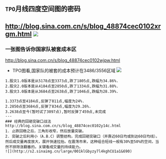 ## `TPO`月线四度空间图的密码
http://blog.sina.com.cn/s/blog_48874cec0102xrgm.html
![](http://s10.sinaimg.cn/large/001klGbyzy7i61d4Ilzf9&690)
---
### 一张图告诉你国家队被套成本区
http://blog.sina.com.cn/s/blog_48874cec0102wjpw.html
- TPO图看,国家队的被套的成本预计在3486/3556区域
![](http://s14.sinaimg.cn/large/001klGbygy70VKd9O5T3d&690)
```
1.股灾1.0版本是从5178点至3373点,跌了1805点,跌幅为34.86%.
2.股灾2.0版本是从4184点至2850点,跌了1334点,跌幅为31.88%.
3.股灾3.0版本是从3684点至2638点,跌了1046点,跌幅为28.39%.

1.3373点至4184点,反弹了811点,幅度为24%.
2.2850点至3684点,反弹了834点,幅度为29.26%.
3.2638点至今(暂时试了3097点),暂时反弹了459点,未完成
---
### 经典的回砸突破口战法
http://blog.sina.com.cn/s/blog_48874cec0102y14c.html
1. 止跌回稳之后，三角形收窄，然后放量突破。
2. 突破之后利用小（A.B.C）调整结构，完成回砸突破口（并靠近60日均或到达60日均线）。然后成交量再度放大，展开快速拉抬。在震荡市来，这种组合短线一般有30%至50%的空间，当然不排除涨翻番的。关键看成交量的持续能力。
![](http://s2.sinaimg.cn/large/001klGbyzy7l4kghCU1a1&690)